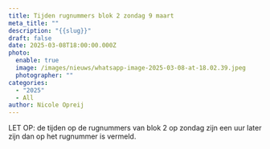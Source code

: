 ```yaml
---
title: Tijden rugnummers blok 2 zondag 9 maart
meta_title: ""
description: "{{slug}}"
draft: false
date: 2025-03-08T18:00:00.000Z
photo:
  enable: true
  image: /images/nieuws/whatsapp-image-2025-03-08-at-18.02.39.jpeg
  photographer: ""
categories:
  - "2025"
  - All
author: Nicole Opreij
---
```

LET OP: de tijden op de rugnummers van blok 2 op zondag zijn een uur later zijn dan op het rugnummer is vermeld.
